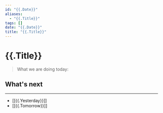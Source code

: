 ```yaml
---
id: "{{.Date}}"
aliases: 
  - "{{.Title}}"
tags: [] 
date: "{{.Date}}"
title: "{{.Title}}"
---
```


# {{.Title}}

> What we are doing today:

## What's next

---

- [[{{.Yesterday}}]]
- [[{{.Tomorrow}}]]
